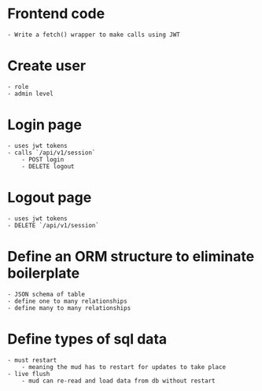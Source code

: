 # Frontend code
	- Write a fetch() wrapper to make calls using JWT

# Create user
	- role
	- admin level

# Login page
	- uses jwt tokens
	- calls `/api/v1/session`
		- POST login
		- DELETE logout

# Logout page
	- uses jwt tokens
	- DELETE `/api/v1/session`


# Define an ORM structure to eliminate boilerplate
	- JSON schema of table
	- define one to many relationships
	- define many to many relationships

# Define types of sql data
	- must restart
		- meaning the mud has to restart for updates to take place
	- live flush
		- mud can re-read and load data from db without restart

# 
